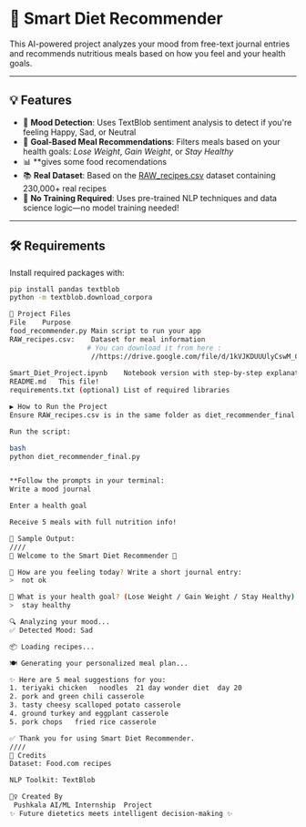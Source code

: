 # 🥗 Smart Diet Recommender

This AI-powered project analyzes your mood from free-text journal entries and recommends nutritious meals based on how you feel and your health goals.

---

## 💡 Features

- 🌈 **Mood Detection**: Uses TextBlob sentiment analysis to detect if you're feeling Happy, Sad, or Neutral
- 🥦 **Goal-Based Meal Recommendations**: Filters meals based on your health goals: *Lose Weight*, *Gain Weight*, or *Stay Healthy*
- 📊 **gives some food recomendations
- 📚 **Real Dataset**: Based on the [RAW_recipes.csv](https://www.kaggle.com/datasets/schemersays/food-recommendation-system) dataset containing 230,000+ real recipes
- 🧠 **No Training Required**: Uses pre-trained NLP techniques and data science logic—no model training needed!

---

## 🛠️ Requirements
Install required packages with:

```bash
pip install pandas textblob
python -m textblob.download_corpora

📂 Project Files
File	Purpose
food_recommender.py	Main script to run your app
RAW_recipes.csv:	Dataset for meal information
                   # You can download it from here :
                    //https://drive.google.com/file/d/1kVJKDUUUlyCswM_0a1u22O3m4nc8B8ml/view?usp=sharing
                    
Smart_Diet_Project.ipynb	Notebook version with step-by-step explanation
README.md	This file!
requirements.txt (optional)	List of required libraries

▶️ How to Run the Project
Ensure RAW_recipes.csv is in the same folder as diet_recommender_final.py

Run the script:

bash
python diet_recommender_final.py


**Follow the prompts in your terminal:
Write a mood journal

Enter a health goal

Receive 5 meals with full nutrition info!

💬 Sample Output:
////
🌿 Welcome to the Smart Diet Recommender 🌿

📝 How are you feeling today? Write a short journal entry:
>  not ok

🎯 What is your health goal? (Lose Weight / Gain Weight / Stay Healthy):
>  stay healthy

🔍 Analyzing your mood...
✅ Detected Mood: Sad

📦 Loading recipes...

🍽 Generating your personalized meal plan...

✨ Here are 5 meal suggestions for you:
1. teriyaki chicken   noodles  21 day wonder diet  day 20
2. pork and green chili casserole
3. tasty cheesy scalloped potato casserole
4. ground turkey and eggplant casserole
5. pork chops   fried rice casserole

✅ Thank you for using Smart Diet Recommender.
////
📎 Credits
Dataset: Food.com recipes

NLP Toolkit: TextBlob

🙋‍♀️ Created By
 Pushkala AI/ML Internship  Project 
✨ Future dietetics meets intelligent decision-making ✨
